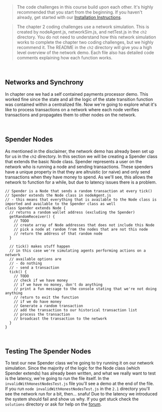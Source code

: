 > The code challenges in this course build upon each other. It's highly recommended that you start from the beginning. If you haven't already, get started with our [Installation Instructions](https://www.burrrata.ch/ces-website/docs/en/sync/dev-env-setup).

> The chapter 2 coding challenges use a network simulation. This is created by nodeAgent.js, networkSim.js, and netTest.js in the `ch2` directory. You do not need to understand how this network simulation works to complete the chapter two coding challenges, but we highly recommend it. The README in the `ch2` directory will give you a high level overview of the network demo. Each file also has detailed code comments explaining how each function works.

<br />

## Networks and Synchrony

In chapter one we had a self contained payments processor demo. This worked fine since the state and all the logic of the state transition function was contained within a centralized file. Now we're going to explore what it's like to process transactions on a network where each node verifies transactions and propagates them to other nodes on the network.

<br />

## Spender Nodes

As mentioned in the disclaimer, the network demo has already been set up for us in the `ch2` directory. In this section we will be creating a Spender class that extends the basic Node class. Spender represents a user on the network who is running a node and sending transactions. These spenders have a unique property in that they are altruistic (or naive) and only send transactions when they have money to spend. As we'll see, this allows the network to function for a while, but due to latency issues there is a problem.
```
// Spender is a Node that sends a random transaction at every tick()
// Spender extends the Node class in nodeAgent.js
// - this means that everything that is available to the Node class is imported and available to the Spender class as well
class Spender extends Node {
  // returns a random wallet address (excluding the Spender)
  getRandomReceiver() {
    // TODO
    // create array of Node addresses that does not include this Node
    // pick a node at random from the nodes that are not this node
    // return the address of that random node
  }

  // tick() makes stuff happen
  // in this case we're simulating agents performing actions on a network
  // available options are
  // - do nothing
  // - send a transaction
  tick() {
    // TODO
    // check if we have money
    // if we have no money, don't do anything
    // print a fun message to the console stating that we're not doing anything
    // return to exit the function
    // if we do have money
    // Generate a random transaction
    // add the transaction to our historical transaction list
    // process the transaction
    // broadcast the transaction to the network
  }
}

```

<br />

## Testing The Spender Nodes

To test our new Spender class we're going to try running it on our network simulation. Since the majority of the logic for the Node class (which Spender extends) has already been written, and what we really want to test is the latency, we're going to run the file itself. In the `invalidWithHonestNodesTest.js` file you'll see a demo at the end of the file. If you run `node invalidWithHonestNodesTest.js` in the `2.1` directory you'll see the network run for a bit, then... snafu! Due to the latency we introduced the system should fail and show us why. If you get stuck check the `solutions` directory or ask for help on the [forum](https://forum.cryptoeconomics.study/).

<br />

